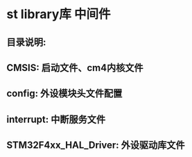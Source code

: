 # st library库 中间件
##
## 目录说明:

## CMSIS: 启动文件、cm4内核文件
## config: 外设模块头文件配置
## interrupt: 中断服务文件
## STM32F4xx_HAL_Driver: 外设驱动库文件